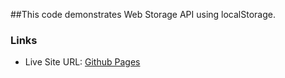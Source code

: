 ##This code demonstrates Web Storage API using localStorage.

### Links
- Live Site URL: [Github Pages](https://calebomondi.github.io/localstorage/)


